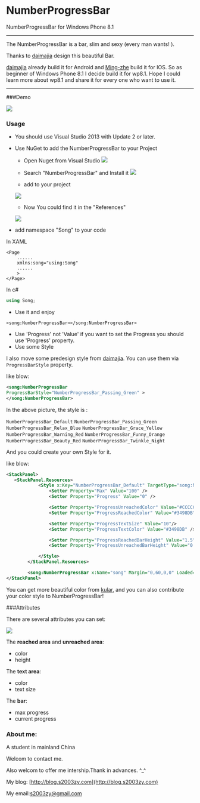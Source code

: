NumberProgressBar
============
NumberProgressBar for Windows Phone 8.1

-----

The NumberProgressBar is a bar, slim and sexy (every man wants! ). 

Thanks to [daimajia](https://github.com/daimajia) design this beautiful Bar.

[daimajia](https://github.com/daimajia) already build it for Android and [Ming-zhe](https://github.com/Ming-Zhe) build it for IOS. So as beginner of Windows Phone 8.1 I decide build it for wp8.1. Hope I could learn more about wp8.1 and share it for every one who want to use it. 

---

###Demo

 ![](https://github.com/s2003zy/Images/blob/master/NumberProgressBar/1.gif)

### Usage

* You should use Visual Studio 2013 with Update 2 or later.

* Use NuGet to add the NumberProgressBar to your Project

  * Open Nuget from Visual Studio
  ![](https://github.com/s2003zy/Images/blob/master/NumberProgressBar/2.jpg)

  * Search "NumberProgressBar" and Install it
  ![](https://github.com/s2003zy/Images/blob/master/NumberProgressBar/3.jpg)

  * add to your project
  
  ![](https://github.com/s2003zy/Images/blob/master/NumberProgressBar/4.jpg)
 
  * Now You could find it in the "References"
  
  ![](https://github.com/s2003zy/Images/blob/master/NumberProgressBar/5.jpg)


* add namespace "Song" to your code

In XAML
```XAML
<Page
    ......
    xmlns:song="using:Song"
    ......
    >
</Page>
```
In c#
```cs
using Song;
```

* Use it and enjoy

```XAML
<song:NumberProgressBar></song:NumberProgressBar>
```
* Use 'Progress' not 'Value'
  if you want to set the Progress you should use 'Progress' property.
* Use some Style

I also move some predesign style from [daimajia](https://github.com/daimajia). You can use them via `ProgressBarStyle` property.

like blow:
```xml
<song:NumberProgressBar
ProgressBarStyle="NumberProgressBar_Passing_Green" >
</song:NumberProgressBar>

```
In the above picture, the style is : 

`NumberProgressBar_Default`
`NumberProgressBar_Passing_Green`
`NumberProgressBar_Relax_Blue`
`NumberProgressBar_Grace_Yellow`
`NumberProgressBar_Warning_Red`
`NumberProgressBar_Funny_Orange`
`NumberProgressBar_Beauty_Red`
`NumberProgressBar_Twinkle_Night`

And you could create your own Style for it.

like blow:
```xml
<StackPanel>
   <StackPanel.Resources>
            <Style x:Key="NumberProgressBar_Default" TargetType="song:NumberProgressBar">
                <Setter Property="Max" Value="100" />
                <Setter Property="Progress" Value="0" />

                <Setter Property="ProgressUnreachedColor" Value="#CCCCCC"/>
                <Setter Property="ProgressReachedColor" Value="#3498DB"/>

                <Setter Property="ProgressTextSize" Value="10"/>
                <Setter Property="ProgressTextColor" Value="#3498DB" />

                <Setter Property="ProgressReachedBarHeight" Value="1.5"/>
                <Setter Property="ProgressUnreachedBarHeight" Value="0.75"/>

            </Style>
        </StackPanel.Resources>

        <song:NumberProgressBar x:Name="song" Margin="0,60,0,0" Loaded="song_Loaded" Style="{StaticResource NumberProgressBar_Default}"></song:NumberProgressBar>
</StackPanel>

```



You can get more beautiful color from [kular](https://kuler.adobe.com), and you can also contribute your color style to NumberProgressBar!  



###Attributes

There are several attributes you can set:

![](http://ww2.sinaimg.cn/mw690/610dc034jw1efyttukr1zj20eg04bmx9.jpg)

The **reached area** and **unreached area**:

* color
* height 

The **text area**:

* color
* text size

The **bar**:

* max progress
* current progress

### About me:

A student in mainland China

Welcom to contact me.

Also welcom to offer me intership.Thank in advances. ^_^ 

My blog: [http://blog.s2003zy.com](http://blog.s2003zy.com)

My email:[s2003zy@gmail.com](mailto:s2003zy@gmail.com)


